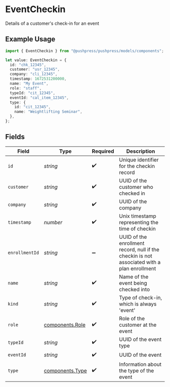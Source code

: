 # EventCheckin

Details of a customer's check-in for an event

## Example Usage

```typescript
import { EventCheckin } from "@pushpress/pushpress/models/components";

let value: EventCheckin = {
  id: "chk_12345",
  customer: "usr_12345",
  company: "cli_12345",
  timestamp: 1672531200000,
  name: "My Event",
  role: "staff",
  typeId: "cit_12345",
  eventId: "cal_item_12345",
  type: {
    id: "cit_12345",
    name: "Weightlifting Seminar",
  },
};
```

## Fields

| Field                                                                                       | Type                                                                                        | Required                                                                                    | Description                                                                                 |
| ------------------------------------------------------------------------------------------- | ------------------------------------------------------------------------------------------- | ------------------------------------------------------------------------------------------- | ------------------------------------------------------------------------------------------- |
| `id`                                                                                        | *string*                                                                                    | :heavy_check_mark:                                                                          | Unique identifier for the checkin record                                                    |
| `customer`                                                                                  | *string*                                                                                    | :heavy_check_mark:                                                                          | UUID of the customer who checked in                                                         |
| `company`                                                                                   | *string*                                                                                    | :heavy_check_mark:                                                                          | UUID of the company                                                                         |
| `timestamp`                                                                                 | *number*                                                                                    | :heavy_check_mark:                                                                          | Unix timestamp representing the time of checkin                                             |
| `enrollmentId`                                                                              | *string*                                                                                    | :heavy_minus_sign:                                                                          | UUID of the enrollment record, null if the checkin is not associated with a plan enrollment |
| `name`                                                                                      | *string*                                                                                    | :heavy_check_mark:                                                                          | Name of the event being checked into                                                        |
| `kind`                                                                                      | *string*                                                                                    | :heavy_check_mark:                                                                          | Type of check-in, which is always 'event'                                                   |
| `role`                                                                                      | [components.Role](../../models/components/role.md)                                          | :heavy_check_mark:                                                                          | Role of the customer at the event                                                           |
| `typeId`                                                                                    | *string*                                                                                    | :heavy_check_mark:                                                                          | UUID of the event type                                                                      |
| `eventId`                                                                                   | *string*                                                                                    | :heavy_check_mark:                                                                          | UUID of the event                                                                           |
| `type`                                                                                      | [components.Type](../../models/components/type.md)                                          | :heavy_check_mark:                                                                          | Information about the type of the event                                                     |